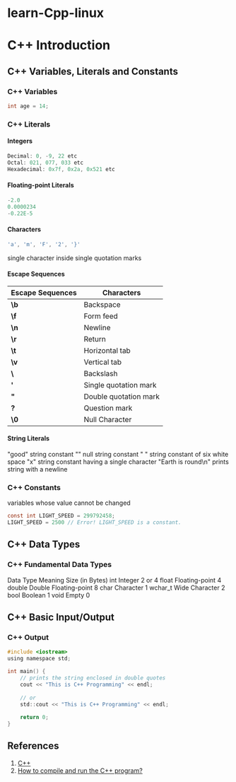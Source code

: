 # learn-Cpp-linux

# C++ Introduction
## C++ Variables, Literals and Constants
### C++ Variables
```c
int age = 14;
```
### C++ Literals
#### Integers
```c
Decimal: 0, -9, 22 etc
Octal: 021, 077, 033 etc
Hexadecimal: 0x7f, 0x2a, 0x521 etc
```
#### Floating-point Literals
```c
-2.0
0.0000234
-0.22E-5
```
#### Characters
```c
'a', 'm', 'F', '2', '}'
```
single character inside single quotation marks
#### Escape Sequences
Escape Sequences | Characters
------- | -------
**\b** | Backspace
**\f** | Form feed
**\n** | Newline
**\r** | Return
**\t** | Horizontal tab
**\v** | Vertical tab
**\\** | Backslash
**\'** | Single quotation mark
**\"** | Double quotation mark
**\?** | Question mark
**\0** | Null Character
#### String Literals
"good"	string constant
""	null string constant
" "	string constant of six white space
"x"	string constant having a single character
"Earth is round\n"	prints string with a newline
### C++ Constants
variables whose value cannot be changed
```c
const int LIGHT_SPEED = 299792458;
LIGHT_SPEED = 2500 // Error! LIGHT_SPEED is a constant.
```

## C++ Data Types
### C++ Fundamental Data Types
Data Type	Meaning	Size (in Bytes)
int	Integer	2 or 4
float	Floating-point	4
double	Double Floating-point	8
char	Character	1
wchar_t	Wide Character	2
bool	Boolean	1
void	Empty	0

## C++ Basic Input/Output
### C++ Output
```c
#include <iostream>
using namespace std;

int main() {
	// prints the string enclosed in double quotes
	cout << "This is C++ Programming" << endl;
	
	// or
	std::cout << "This is C++ Programming" << endl;
	
	return 0;
}
```

## References
1. [C++](https://www.programiz.com/cpp-programming/)
2. [How to compile and run the C++ program?](https://www.tutorialspoint.com/How-to-compile-and-run-the-Cplusplus-program)
